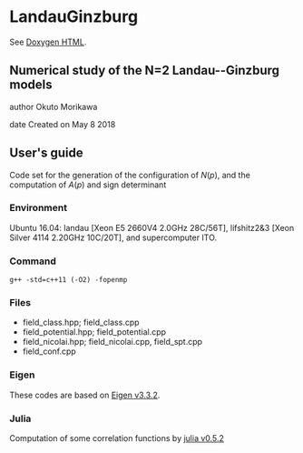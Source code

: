 # LandauGinzburg

See [Doxygen HTML](https://github.com/o-morikawa/LandauGinzburg/src/html/index.html).

## Numerical study of the N=2 Landau--Ginzburg models

author Okuto Morikawa

date   Created on May 8 2018

## User's guide
Code set for the generation of the configuration of $N(p)$, and the computation of $A(p)$ and sign determinant

### Environment
Ubuntu 16.04: landau [Xeon E5 2660V4 2.0GHz 28C/56T], lifshitz2\&3 [Xeon Silver 4114 2.20GHz 10C/20T], and supercomputer ITO.

### Command
```g++ -std=c++11 (-O2) -fopenmp```

### Files
- field_class.hpp; field_class.cpp
- field_potential.hpp; field_potential.cpp
- field_nicolai.hpp; field_nicolai.cpp, field_spt.cpp
- field_conf.cpp

### Eigen
These codes are based on [Eigen v3.3.2](http://eigen.tuxfamily.org/).

### Julia
Computation of some correlation functions by [julia v0.5.2](https://julialang.org/)
